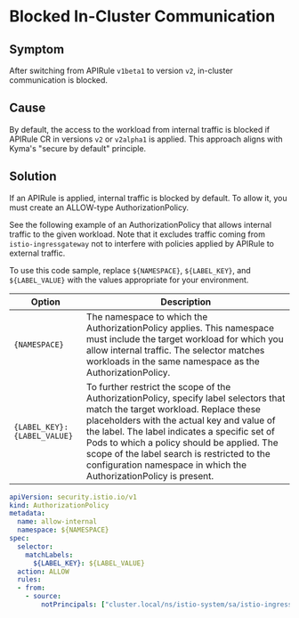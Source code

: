 # Blocked In-Cluster Communication

## Symptom
After switching from APIRule `v1beta1` to version `v2`, in-cluster communication is blocked.

## Cause

By default, the access to the workload from internal traffic is blocked if APIRule CR in versions `v2` or `v2alpha1` is applied.
This approach aligns with Kyma's "secure by default" principle.

## Solution

If an APIRule is applied, internal traffic is blocked by default. To allow it, you must create an ALLOW-type AuthorizationPolicy.

See the following example of an AuthorizationPolicy that allows internal traffic to the given workload. Note that it excludes traffic coming from `istio-ingressgateway` not to interfere with policies applied by APIRule to external traffic.

To use this code sample, replace `${NAMESPACE}`, `${LABEL_KEY}`, and `${LABEL_VALUE}` with the values appropriate for your environment.

| Option                       | Description                                                                                                                                                                                                                           |
|------------------------------|---------------------------------------------------------------------------------------------------------------------------------------------------------------------------------------------------------------------------------------|
| `{NAMESPACE}`                | The namespace to which the AuthorizationPolicy applies. This namespace must include the target workload for which you allow internal traffic. The selector matches workloads in the same namespace as the AuthorizationPolicy.        |
| `{LABEL_KEY}: {LABEL_VALUE}` | To further restrict the scope of the AuthorizationPolicy, specify label selectors that match the target workload. Replace these placeholders with the actual key and value of the label. The label indicates a specific set of Pods to which a policy should be applied. The scope of the label search is restricted to the configuration namespace in which the AuthorizationPolicy is present. |

```yaml
apiVersion: security.istio.io/v1
kind: AuthorizationPolicy
metadata:
  name: allow-internal
  namespace: ${NAMESPACE}
spec:
  selector:
    matchLabels:
      ${LABEL_KEY}: ${LABEL_VALUE}
  action: ALLOW
  rules:
  - from:
    - source:
        notPrincipals: ["cluster.local/ns/istio-system/sa/istio-ingressgateway-service-account"]
```